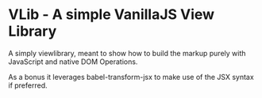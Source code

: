 # VLib - A simple VanillaJS View Library

A simply viewlibrary, meant to show how to build the markup purely with JavaScript
and native DOM Operations.

As a bonus it leverages babel-transform-jsx to make use of the JSX syntax if preferred.